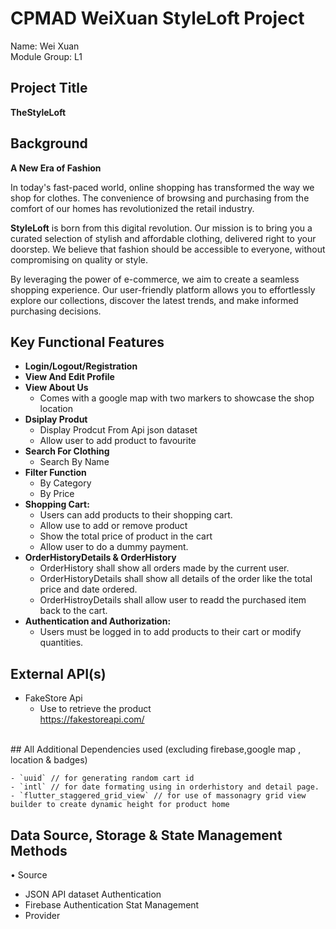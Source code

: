 # CPMAD WeiXuan StyleLoft Project 
Name: Wei Xuan <br>
Module Group: L1
<br> 
## Project Title
**TheStyleLoft** <br>
## Background
**A New Era of Fashion**

In today's fast-paced world, online shopping has transformed the way we shop for clothes. The convenience of browsing and purchasing from the comfort of our homes has revolutionized the retail industry.

**StyleLoft** is born from this digital revolution. Our mission is to bring you a curated selection of stylish and affordable clothing, delivered right to your doorstep. We believe that fashion should be accessible to everyone, without compromising on quality or style.

By leveraging the power of e-commerce, we aim to create a seamless shopping experience. Our user-friendly platform allows you to effortlessly explore our collections, discover the latest trends, and make informed purchasing decisions.
<br>
## Key Functional Features
-  **Login/Logout/Registration**
-  **View And Edit Profile**
-  **View About Us**
    - Comes with a google map with two markers to showcase the shop location<br>
-  **Dsiplay Produt**
    -  Display Prodcut From Api json dataset<br>
    -  Allow user to add product to favourite<br>
-  **Search For Clothing**
    - Search By Name<br>
-  **Filter Function**
    -  By Category<br>
    -  By Price <br>
-  **Shopping Cart:**
    - Users can add products to their shopping cart.
    - Allow use to add or remove product
    - Show the total price of product in the cart
    - Allow user to do a dummy payment.
-  **OrderHistoryDetails & OrderHistory**
    - OrderHistory shall show all orders made by the current user.
    - OrderHistoryDetails shall show all details of the order like the total price and date ordered.
    - OrderHistroyDetails shall allow user to readd the purchased item back to the cart.
-  **Authentication and Authorization:**
    - Users must be logged in to add products to their cart or modify quantities.



## External API(s)
- FakeStore Api 
  - Use to retrieve the product<br>
https://fakestoreapi.com/
<br> 
## All Additional Dependencies used (excluding firebase,google map , location & badges)

```
- `uuid` // for generating random cart id
- `intl` // for date formating using in orderhistory and detail page.
- `flutter_staggered_grid_view` // for use of massonagry grid view builder to create dynamic height for product home 
```

## Data Source, Storage & State Management Methods <br>
• Source
- JSON API dataset
Authentication
- Firebase Authentication
Stat Management
- Provider 


